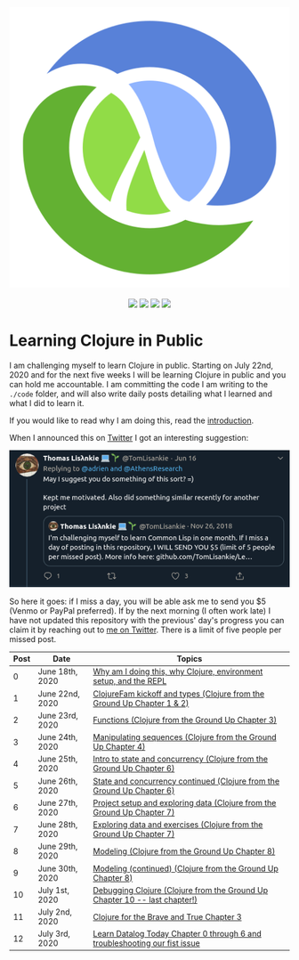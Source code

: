 <p align="center">
    <img src="posts/images/Clojure_logo.svg" /><br /><br />
    <img src="https://img.shields.io/badge/Clojure%20from%20the%20Ground%20Up-8%20out%20of%208-green?logo=clojure&style=flat" />
    <img src="https://img.shields.io/badge/4clojure-68%20out%20of%20156-yellow?logo=clojure&style=flat" />
    <img src="https://img.shields.io/badge/Clojure%20For%20Brave%20And%20True-1%20out%20of%2011-red?logo=clojure&style=flat" />
    <img src="https://img.shields.io/badge/Learn%20Datalog%20Today-7%20out%20of%209-yellow?logo=clojure&style=flat" />
</p>

# Learning Clojure in Public

I am challenging myself to learn Clojure in public. Starting on July 22nd, 2020 and for the next five weeks I will be learning Clojure in public and you can hold me accountable. I am committing the code I am writing to the `./code` folder, and will also write daily posts detailing what I learned and what I did to learn it.

If you would like to read why I am doing this, read the [introduction](posts/2020-06-18.md).

When I announced this on [Twitter](https://twitter.com/adrien/status/1273013237076971528) I got an interesting suggestion:

<p align="center"><img src="posts/images/lisankie-inspiration.png" /></p>

So here it goes: if I miss a day, you will be able ask me to send you \$5 (Venmo or PayPal preferred). If by the next morning (I often work late) I have not updated this repository with the previous' day's progress you can claim it by reaching out to [me on Twitter](https://twitter.com/adrien). There is a limit of five people per missed post.

| Post | Date            | Topics                                                                                            |
| ---- | --------------- | ------------------------------------------------------------------------------------------------- |
| 0    | June 18th, 2020 | [Why am I doing this, why Clojure, environment setup, and the REPL](posts/2020-06-18.md)          |
| 1    | June 22nd, 2020 | [ClojureFam kickoff and types (Clojure from the Ground Up Chapter 1 & 2)](posts/2020-06-22.md)    |
| 2    | June 23rd, 2020 | [Functions (Clojure from the Ground Up Chapter 3)](posts/2020-06-23.md)                           |
| 3    | June 24th, 2020 | [Manipulating sequences (Clojure from the Ground Up Chapter 4)](posts/2020-06-24.md)              |
| 4    | June 25th, 2020 | [Intro to state and concurrency (Clojure from the Ground Up Chapter 6)](posts/2020-06-25.md)      |
| 5    | June 26th, 2020 | [State and concurrency continued (Clojure from the Ground Up Chapter 6)](posts/2020-06-26.md)     |
| 6    | June 27th, 2020 | [Project setup and exploring data (Clojure from the Ground Up Chapter 7)](posts/2020-06-27.md)    |
| 7    | June 28th, 2020 | [Exploring data and exercises (Clojure from the Ground Up Chapter 7)](posts/2020-06-28.md)        |
| 8    | June 29th, 2020 | [Modeling (Clojure from the Ground Up Chapter 8)](posts/2020-06-29.md)                            |
| 9    | June 30th, 2020 | [Modeling (continued) (Clojure from the Ground Up Chapter 8)](posts/2020-06-30.md)                |
| 10   | July 1st, 2020  | [Debugging Clojure (Clojure from the Ground Up Chapter 10 -- last chapter!)](posts/2020-07-01.md) |
| 11   | July 2nd, 2020  | [Clojure for the Brave and True Chapter 3](posts/2020-07-02.md)                                   |
| 12   | July 3rd, 2020  | [Learn Datalog Today Chapter 0 through 6 and troubleshooting our fist issue](posts/2020-07-03.md) |
